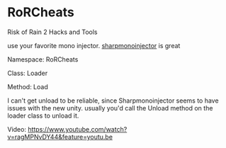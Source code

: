 # RoRCheats
Risk of Rain 2 Hacks and Tools

use your favorite mono injector. [sharpmonoinjector](https://github.com/warbler/SharpMonoInjector) is great

Namespace: RoRCheats

Class: Loader

Method: Load

I can't get unload to be reliable, since Sharpmonoinjector seems to have issues with the new unity. usually you'd call the Unload method on the loader class to unload it.

Video: https://www.youtube.com/watch?v=ragMPNvDY44&feature=youtu.be

